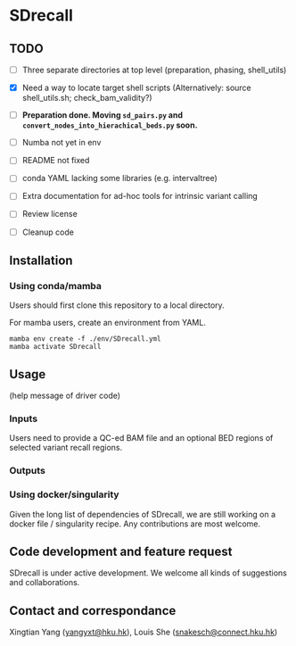 # SDrecall

## TODO
- [ ] Three separate directories at top level (preparation, phasing, shell_utils)
- [x] Need a way to locate target shell scripts (Alternatively: source shell_utils.sh; check_bam_validity?)
- [ ] **Preparation done. Moving `sd_pairs.py` and `convert_nodes_into_hierachical_beds.py` soon.**
- [ ] Numba not yet in env
- [ ] README not fixed
- [ ] conda YAML lacking some libraries (e.g. intervaltree)
- [ ] Extra documentation for ad-hoc tools for intrinsic variant calling
- [ ] Review license
- [ ] Cleanup code


## Installation
### Using conda/mamba
Users should first clone this repository to a local directory.

For mamba users, create an environment from YAML.
```{bash}
mamba env create -f ./env/SDrecall.yml
mamba activate SDrecall
```

## Usage
(help message of driver code)

### Inputs
Users need to provide a QC-ed BAM file and an optional BED regions of selected variant recall regions.

### Outputs

### Using docker/singularity
Given the long list of dependencies of SDrecall, we are still working on a docker file / singularity recipe. Any contributions are most welcome. 

## Code development and feature request
SDrecall is under active development. We welcome all kinds of suggestions and collaborations.

## Contact and correspondance
Xingtian Yang (yangyxt@hku.hk), Louis She (snakesch@connect.hku.hk)
